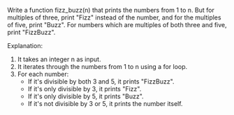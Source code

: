 Write a function fizz_buzz(n) that prints the numbers from 1 to n. But for multiples of three, print "Fizz" instead of the number, and for the multiples of five, print "Buzz". For numbers which are multiples of both three and five, print "FizzBuzz".

Explanation:

1. It takes an integer n as input.
2. It iterates through the numbers from 1 to n using a for loop.
3. For each number:
   * If it's divisible by both 3 and 5, it prints "FizzBuzz".
   * If it's only divisible by 3, it prints "Fizz".
   * If it's only divisible by 5, it prints "Buzz".
   * If it's not divisible by 3 or 5, it prints the number itself.
